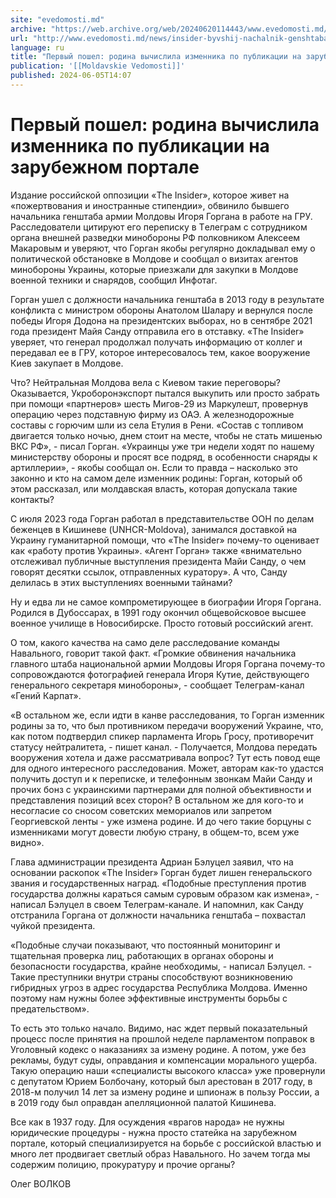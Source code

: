 ```yaml
---
site: "evedomosti.md"
archive: "https://web.archive.org/web/20240620114443/www.evedomosti.md/news/insider-byvshij-nachalnik-genshtaba-armii-rm-rabotal-na-ross"
url: "http://www.evedomosti.md/news/insider-byvshij-nachalnik-genshtaba-armii-rm-rabotal-na-ross"
language: ru
title: "Первый пошел: родина вычислила изменника по публикации на зарубежном портале"
publication: '[[Moldavskie Vedomosti]]'
published: 2024-06-05T14:07
---
```


# Первый пошел: родина вычислила изменника по публикации на зарубежном портале

Издание российской оппозиции «The Insider», которое живет на «пожертвования и иностранные стипендии», обвинило бывшего начальника генштаба армии Молдовы Игоря Горгана в работе на ГРУ. Расследователи цитируют его переписку в Tелеграм с сотрудником органа внешней разведки минобороны РФ полковником Алексеем Макаровым и уверяют, что Горган якобы регулярно докладывал ему о политической обстановке в Молдове и сообщал о визитах агентов минобороны Украины, которые приезжали для закупки в Молдове военной техники и снарядов, сообщил Инфотаг.

Горган ушел с должности начальника генштаба в 2013 году в результате конфликта с министром обороны Анатолом Шалару и вернулся после победы Игоря Додона на президентских выборах, но в сентябре 2021 года президент Майя Санду отправила его в отставку. «The Insider» уверяет, что генерал продолжал получать информацию от коллег и передавал ее в ГРУ, которое интересовалось тем, какое вооружение Киев закупает в Молдове.

Что? Нейтральная Молдова вела с Киевом такие переговоры? Оказывается, Укроборонэкспорт пытался выкупить или просто забрать при помощи «партнеров» шесть Мигов-29 из Маркулешт, провернув операцию через подставную фирму из ОАЭ. А железнодорожные составы с горючим шли из села Етулия в Рени. «Состав с топливом двигается только ночью, днем стоит на месте, чтобы не стать мишенью ВКС РФ», - писал Горган. «Украинцы уже три недели ходят по нашему министерству обороны и просят все подряд, в особенности снаряды к артиллерии», - якобы сообщал он. Если то правда – насколько это законно и кто на самом деле изменник родины: Горган, который об этом рассказал, или молдавская власть, которая допускала такие контакты?

С июля 2023 года Горган работал в представительстве ООН по делам беженцев в Кишиневе (UNHCR-Moldova), занимался доставкой на Украину гуманитарной помощи, что «The Insider» почему-то оценивает как «работу против Украины». «Агент Горган» также «внимательно отслеживал публичные выступления президента Майи Санду, о чем говорят десятки ссылок, отправленных куратору». А что, Санду делилась в этих выступлениях военными тайнами?

Ну и едва ли не самое компрометирующее в биографии Игоря Горгана. Родился в Дубоссарах, в 1991 году окончил общевойсковое высшее военное училище в Новосибирске. Просто готовый российский агент.

О том, какого качества на само деле расследование команды Навального, говорит такой факт. «Громкие обвинения начальника главного штаба национальной армии Молдовы Игоря Горгана почему-то сопровождаются фотографией генерала Игоря Кутие, действующего генерального секретаря минобороны», - сообщает Телеграм-канал «Гений Карпат».

«В остальном же, если идти в канве расследования, то Горган изменник родины за то, что был противником передачи вооружений Украине, что, как потом подтвердил спикер парламента Игорь Гросу, противоречит статусу нейтралитета, - пишет канал. - Получается, Молдова передать вооружения хотела и даже рассматривала вопрос? Тут есть повод еще для одного интересного расследования. Может, авторам как-то удастся получить доступ и к переписке, и телефонным звонкам Майи Санду и прочих бонз с украинскими партнерами для полной объективности и представления позиций всех сторон? В остальном же для кого-то и несогласие со сносом советских мемориалов или запретом Георгиевской ленты - уже измена родине. И до чего такие борцуны с изменниками могут довести любую страну, в общем-то, всем уже видно».

Глава администрации президента Адриан Бэлуцел заявил, что на основании раскопок «The Insider» Горган будет лишен генеральского звания и государственных наград. «Подобные преступления против государства должны караться самым суровым образом как измена», - написал Бэлуцел в своем Телеграм-канале. И напомнил, как Санду отстранила Горгана от должности начальника генштаба – похвастал чуйкой президента.

«Подобные случаи показывают, что постоянный мониторинг и тщательная проверка лиц, работающих в органах обороны и безопасности государства, крайне необходимы, - написал Бэлуцел. - Такие преступники внутри страны способствуют возникновению гибридных угроз в адрес государства Республика Молдова. Именно поэтому нам нужны более эффективные инструменты борьбы с предательством».

То есть это только начало. Видимо, нас ждет первый показательный процесс после принятия на прошлой неделе парламентом поправок в Уголовный кодекс о наказаниях за измену родине. А потом, уже без рекламы, будут суды, оправдания и компенсации морального ущерба. Такую операцию наши «специалисты высокого класса» уже провернули с депутатом Юрием Болбочану, который был арестован в 2017 году, в 2018-м получил 14 лет за измену родине и шпионаж в пользу России, а в 2019 году был оправдан апелляционной палатой Кишинева.

Все как в 1937 году. Для осуждения «врагов народа» не нужны юридические процедуры - нужна просто статейка на зарубежном портале, который специализируется на борьбе с российской властью и много лет продвигает светлый образ Навального. Но зачем тогда мы содержим полицию, прокуратуру и прочие органы?

Олег ВОЛКОВ